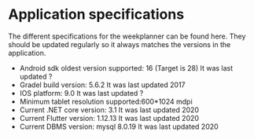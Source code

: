 # Application specifications

The different specifications for the weekplanner can be found here. They should be updated regularly so it always matches the versions in the application.


* Android sdk oldest version supported: 16 (Target is 28) It was last updated ?
* Gradel build version: 5.6.2  It was last updated 2017
* IOS platform: 9.0 It was last updated ?
* Minimum tablet resolution supported:600*1024 mdpi
* Current .NET core version: 3.1 It was last updated 2020
* Current Flutter version: 1.12.13 It was last updated 2020
* Current DBMS version: mysql 8.0.19 It was last updated 2020
